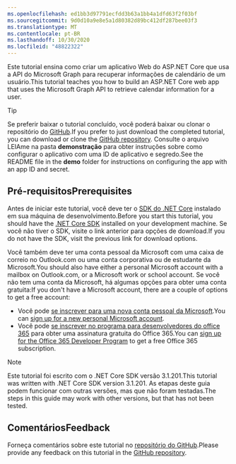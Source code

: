 ```yaml
---
ms.openlocfilehash: ed1bb3d97791ecfdd3b63a1bb4a1dfd63f2f03bf
ms.sourcegitcommit: 9d0d10a9e8e5a1d80382d89bc412df287bee03f3
ms.translationtype: MT
ms.contentlocale: pt-BR
ms.lasthandoff: 10/30/2020
ms.locfileid: "48822322"
---
```

<!-- markdownlint-disable MD002 MD041 -->

<span data-ttu-id="8888d-101">Este tutorial ensina como criar um aplicativo Web do ASP.NET Core que usa a API do Microsoft Graph para recuperar informações de calendário de um usuário.</span><span class="sxs-lookup"><span data-stu-id="8888d-101">This tutorial teaches you how to build an ASP.NET Core web app that uses the Microsoft Graph API to retrieve calendar information for a user.</span></span>

> [!TIP]
> <span data-ttu-id="8888d-102">Se preferir baixar o tutorial concluído, você poderá baixar ou clonar o repositório do [GitHub](https://github.com/microsoftgraph/msgraph-training-aspnet-core).</span><span class="sxs-lookup"><span data-stu-id="8888d-102">If you prefer to just download the completed tutorial, you can download or clone the [GitHub repository](https://github.com/microsoftgraph/msgraph-training-aspnet-core).</span></span> <span data-ttu-id="8888d-103">Consulte o arquivo LEIAme na pasta **demonstração** para obter instruções sobre como configurar o aplicativo com uma ID de aplicativo e segredo.</span><span class="sxs-lookup"><span data-stu-id="8888d-103">See the README file in the **demo** folder for instructions on configuring the app with an app ID and secret.</span></span>

## <a name="prerequisites"></a><span data-ttu-id="8888d-104">Pré-requisitos</span><span class="sxs-lookup"><span data-stu-id="8888d-104">Prerequisites</span></span>

<span data-ttu-id="8888d-105">Antes de iniciar este tutorial, você deve ter o [SDK do .NET Core](https://dotnet.microsoft.com/download) instalado em sua máquina de desenvolvimento.</span><span class="sxs-lookup"><span data-stu-id="8888d-105">Before you start this tutorial, you should have the [.NET Core SDK](https://dotnet.microsoft.com/download) installed on your development machine.</span></span> <span data-ttu-id="8888d-106">Se você não tiver o SDK, visite o link anterior para opções de download.</span><span class="sxs-lookup"><span data-stu-id="8888d-106">If you do not have the SDK, visit the previous link for download options.</span></span>

<span data-ttu-id="8888d-107">Você também deve ter uma conta pessoal da Microsoft com uma caixa de correio no Outlook.com ou uma conta corporativa ou de estudante da Microsoft.</span><span class="sxs-lookup"><span data-stu-id="8888d-107">You should also have either a personal Microsoft account with a mailbox on Outlook.com, or a Microsoft work or school account.</span></span> <span data-ttu-id="8888d-108">Se você não tem uma conta da Microsoft, há algumas opções para obter uma conta gratuita:</span><span class="sxs-lookup"><span data-stu-id="8888d-108">If you don't have a Microsoft account, there are a couple of options to get a free account:</span></span>

- <span data-ttu-id="8888d-109">Você pode [se inscrever para uma nova conta pessoal da Microsoft](https://signup.live.com/signup?wa=wsignin1.0&rpsnv=12&ct=1454618383&rver=6.4.6456.0&wp=MBI_SSL_SHARED&wreply=https://mail.live.com/default.aspx&id=64855&cbcxt=mai&bk=1454618383&uiflavor=web&uaid=b213a65b4fdc484382b6622b3ecaa547&mkt=E-US&lc=1033&lic=1).</span><span class="sxs-lookup"><span data-stu-id="8888d-109">You can [sign up for a new personal Microsoft account](https://signup.live.com/signup?wa=wsignin1.0&rpsnv=12&ct=1454618383&rver=6.4.6456.0&wp=MBI_SSL_SHARED&wreply=https://mail.live.com/default.aspx&id=64855&cbcxt=mai&bk=1454618383&uiflavor=web&uaid=b213a65b4fdc484382b6622b3ecaa547&mkt=E-US&lc=1033&lic=1).</span></span>
- <span data-ttu-id="8888d-110">Você pode [se inscrever no programa para desenvolvedores do office 365](https://developer.microsoft.com/office/dev-program) para obter uma assinatura gratuita do Office 365.</span><span class="sxs-lookup"><span data-stu-id="8888d-110">You can [sign up for the Office 365 Developer Program](https://developer.microsoft.com/office/dev-program) to get a free Office 365 subscription.</span></span>

> [!NOTE]
> <span data-ttu-id="8888d-111">Este tutorial foi escrito com o .NET Core SDK versão 3.1.201.</span><span class="sxs-lookup"><span data-stu-id="8888d-111">This tutorial was written with .NET Core SDK version 3.1.201.</span></span> <span data-ttu-id="8888d-112">As etapas deste guia podem funcionar com outras versões, mas que não foram testadas.</span><span class="sxs-lookup"><span data-stu-id="8888d-112">The steps in this guide may work with other versions, but that has not been tested.</span></span>

## <a name="feedback"></a><span data-ttu-id="8888d-113">Comentários</span><span class="sxs-lookup"><span data-stu-id="8888d-113">Feedback</span></span>

<span data-ttu-id="8888d-114">Forneça comentários sobre este tutorial no [repositório do GitHub](https://github.com/microsoftgraph/msgraph-training-aspnet-core).</span><span class="sxs-lookup"><span data-stu-id="8888d-114">Please provide any feedback on this tutorial in the [GitHub repository](https://github.com/microsoftgraph/msgraph-training-aspnet-core).</span></span>
